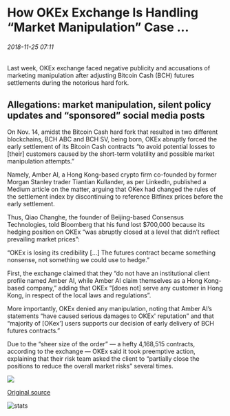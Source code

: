 # How OKEx Exchange Is Handling “Market Manipulation” Case ...

###### 2018-11-25 07:11

Last week, OKEx exchange faced negative publicity and accusations of marketing manipulation after adjusting Bitcoin Cash (BCH) futures settlements during the notorious hard fork.

## Allegations: market manipulation, silent policy updates and “sponsored” social media posts

On Nov. 14, amidst the Bitcoin Cash hard fork that resulted in two different blockchains, BCH ABC and BCH SV, being born, OKEx abruptly forced the early settlement of its Bitcoin Cash contracts “to avoid potential losses to \[their\] customers caused by the short-term volatility and possible market manipulation attempts.”

Namely, Amber AI, a Hong Kong-based crypto firm co-founded by former Morgan Stanley trader Tiantian Kullander, as per LinkedIn, published a Medium article on the matter, arguing that OKex had changed the rules of the settlement index by discontinuing to reference Bitfinex prices before the early settlement.

Thus, Qiao Changhe, the founder of Beijing-based Consensus Technologies, told Bloomberg that his fund lost $700,000 because its hedging position on OKEx “was abruptly closed at a level that didn’t reflect prevailing market prices”:

“OKEx is losing its credibility \[...\] The futures contract became something nonsense, not something we could use to hedge.”

First, the exchange claimed that they “do not have an institutional client profile named Amber AI, while Amber AI claim themselves as a Hong Kong-based company,” adding that OKEx “\[does not\] serve any customer in Hong Kong, in respect of the local laws and regulations”.

More importantly, OKEx denied any manipulation, noting that Amber AI’s statements “have caused serious damages to OKEx' reputation” and that “majority of \[OKex’\] users supports our decision of early delivery of BCH futures contracts.”

Due to the “sheer size of the order” — a hefty 4,168,515 contracts, according to the exchange — OKEx said it took preemptive action, explaining that their risk team asked the client to “partially close the positions to reduce the overall market risks” several times.

![](https://s3.cointelegraph.com/storage/uploads/view/017ccba557116d083a6101117cdceed2.png)

[Original source](https://cointelegraph.com/news/how-okex-exchange-is-handling-market-manipulation-case)

![stats](https://c.statcounter.com/11760860/0/a89fa40b/1/ "stats")